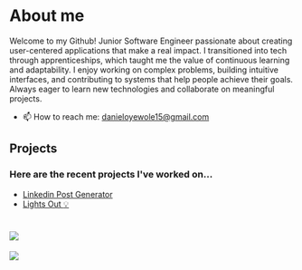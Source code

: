 # About me
Welcome to my Github!
Junior Software Engineer passionate about creating user-centered applications that make a real impact. I transitioned into tech through apprenticeships, which taught me the value of continuous learning and adaptability. I enjoy working on complex problems, building intuitive interfaces, and contributing to systems that help people achieve their goals. Always eager to learn new technologies and collaborate on meaningful projects.
- :mailbox: How to reach me: danieloyewole15@gmail.com
## Projects
### Here are the recent projects I've worked on...
- [Linkedin Post Generator](https://github.com/DanielO15/translator)
- [Lights Out :bulb:](https://github.com/Daniel-O-dev/Lights-Out.git)


# ![](https://komarev.com/ghpvc/?username=your-github-Daniel-O-dev&style=for-the-badge&color=1C7A7F)
<a href="https://github.com/anuraghazra/github-readme-stats">
  <img align="top" src="https://github-readme-stats.vercel.app/api/top-langs/?username=DanielO15&theme=github_dark" />
</a>
